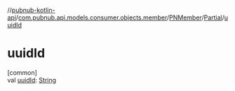 //[pubnub-kotlin-api](../../../../index.md)/[com.pubnub.api.models.consumer.objects.member](../../index.md)/[PNMember](../index.md)/[Partial](index.md)/[uuidId](uuid-id.md)

# uuidId

[common]\
val [uuidId](uuid-id.md): [String](https://kotlinlang.org/api/latest/jvm/stdlib/kotlin/-string/index.html)
